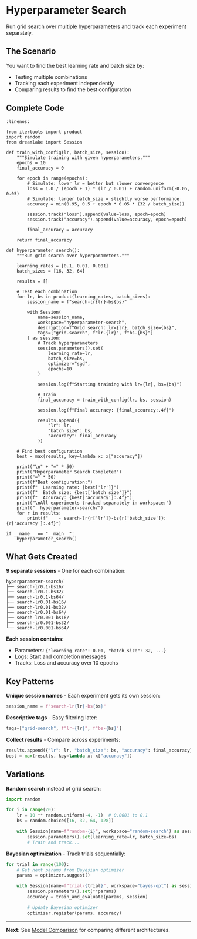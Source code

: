 # Hyperparameter Search

Run grid search over multiple hyperparameters and track each experiment separately.

## The Scenario

You want to find the best learning rate and batch size by:
- Testing multiple combinations
- Tracking each experiment independently
- Comparing results to find the best configuration

## Complete Code

```{code-block} python
:linenos:

from itertools import product
import random
from dreamlake import Session

def train_with_config(lr, batch_size, session):
    """Simulate training with given hyperparameters."""
    epochs = 10
    final_accuracy = 0

    for epoch in range(epochs):
        # Simulate: lower lr = better but slower convergence
        loss = 1.0 / (epoch + 1) * (lr / 0.01) + random.uniform(-0.05, 0.05)
        # Simulate: larger batch_size = slightly worse performance
        accuracy = min(0.95, 0.5 + epoch * 0.05 * (32 / batch_size))

        session.track("loss").append(value=loss, epoch=epoch)
        session.track("accuracy").append(value=accuracy, epoch=epoch)

        final_accuracy = accuracy

    return final_accuracy

def hyperparameter_search():
    """Run grid search over hyperparameters."""

    learning_rates = [0.1, 0.01, 0.001]
    batch_sizes = [16, 32, 64]

    results = []

    # Test each combination
    for lr, bs in product(learning_rates, batch_sizes):
        session_name = f"search-lr{lr}-bs{bs}"

        with Session(
            name=session_name,
            workspace="hyperparameter-search",
            description=f"Grid search: lr={lr}, batch_size={bs}",
            tags=["grid-search", f"lr-{lr}", f"bs-{bs}"]
        ) as session:
            # Track hyperparameters
            session.parameters().set(
                learning_rate=lr,
                batch_size=bs,
                optimizer="sgd",
                epochs=10
            )

            session.log(f"Starting training with lr={lr}, bs={bs}")

            # Train
            final_accuracy = train_with_config(lr, bs, session)

            session.log(f"Final accuracy: {final_accuracy:.4f}")

            results.append({
                "lr": lr,
                "batch_size": bs,
                "accuracy": final_accuracy
            })

    # Find best configuration
    best = max(results, key=lambda x: x["accuracy"])

    print("\n" + "=" * 50)
    print("Hyperparameter Search Complete!")
    print("=" * 50)
    print(f"Best configuration:")
    print(f"  Learning rate: {best['lr']}")
    print(f"  Batch size: {best['batch_size']}")
    print(f"  Accuracy: {best['accuracy']:.4f}")
    print("\nAll experiments tracked separately in workspace:")
    print("  hyperparameter-search/")
    for r in results:
        print(f"    - search-lr{r['lr']}-bs{r['batch_size']}: {r['accuracy']:.4f}")

if __name__ == "__main__":
    hyperparameter_search()
```

## What Gets Created

**9 separate sessions** - One for each combination:
```
hyperparameter-search/
├── search-lr0.1-bs16/
├── search-lr0.1-bs32/
├── search-lr0.1-bs64/
├── search-lr0.01-bs16/
├── search-lr0.01-bs32/
├── search-lr0.01-bs64/
├── search-lr0.001-bs16/
├── search-lr0.001-bs32/
└── search-lr0.001-bs64/
```

**Each session contains:**
- Parameters: `{"learning_rate": 0.01, "batch_size": 32, ...}`
- Logs: Start and completion messages
- Tracks: Loss and accuracy over 10 epochs

## Key Patterns

**Unique session names** - Each experiment gets its own session:
```python
session_name = f"search-lr{lr}-bs{bs}"
```

**Descriptive tags** - Easy filtering later:
```python
tags=["grid-search", f"lr-{lr}", f"bs-{bs}"]
```

**Collect results** - Compare across experiments:
```python
results.append({"lr": lr, "batch_size": bs, "accuracy": final_accuracy})
best = max(results, key=lambda x: x["accuracy"])
```

## Variations

**Random search** instead of grid search:
```python
import random

for i in range(20):
    lr = 10 ** random.uniform(-4, -1)  # 0.0001 to 0.1
    bs = random.choice([16, 32, 64, 128])

    with Session(name=f"random-{i}", workspace="random-search") as session:
        session.parameters().set(learning_rate=lr, batch_size=bs)
        # Train and track...
```

**Bayesian optimization** - Track trials sequentially:
```python
for trial in range(100):
    # Get next params from Bayesian optimizer
    params = optimizer.suggest()

    with Session(name=f"trial-{trial}", workspace="bayes-opt") as session:
        session.parameters().set(**params)
        accuracy = train_and_evaluate(params, session)

        # Update Bayesian optimizer
        optimizer.register(params, accuracy)
```

---

**Next:** See [Model Comparison](model-comparison.md) for comparing different architectures.
